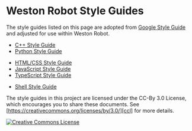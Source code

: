 # Weston Robot Style Guides

The style guides listed on this page are adopted from [Google Style Guide](https://google.github.io/styleguide/) and adjusted for use within Weston Robot.

<!-- Every major open-source project has its own style guide: a set of conventions
(sometimes arbitrary) about how to write code for that project. It is much
easier to understand a large codebase when all the code in it is in a consistent
style.  -->

<!-- “Style” covers a lot of ground, from “use camelCase for variable names” to
“never use global variables” to “never use exceptions.” This project
([google/styleguide](https://github.com/google/styleguide)) links to the style
guidelines we use for Google code. If you are modifying a project that
originated at Google, you may be pointed to this page to see the style guides
that apply to that project. -->


<!-- *   [AngularJS Style Guide][angular] -->
<!-- *   [Common Lisp Style Guide][cl] -->
*   [C++ Style Guide][cpp]
*   [Python Style Guide][py]
<!-- *   [C# Style Guide][csharp] -->
<!-- *   [Go Style Guide][go] -->
*   [HTML/CSS Style Guide][htmlcss]
*   [JavaScript Style Guide][js]
*   [TypeScript Style Guide][ts]
<!-- *   [Java Style Guide][java] -->
<!-- *   [Objective-C Style Guide][objc] -->
<!-- *   [R Style Guide][r] -->
*   [Shell Style Guide][sh]
<!-- *   [Swift Style Guide][swift] -->
<!-- *   [Vim script Style Guide][vim] -->

<!-- This project also contains [cpplint][cpplint], a tool to assist with style guide
compliance, and [google-c-style.el][emacs], an Emacs settings file for Google
style.

If your project requires that you create a new XML document format, the
[XML Document Format Style Guide][xml] may be helpful. In addition to actual
style rules, it also contains advice on designing your own vs. adapting an
existing format, on XML instance document formatting, and on elements vs.
attributes. -->

The style guides in this project are licensed under the CC-By 3.0 License, which
encourages you to share these documents. See
[https://creativecommons.org/licenses/by/3.0/][ccl] for more details.

<!-- The following Google style guide lives outside of this project:
[Effective Dart][dart]. -->

<a rel="license" href="https://creativecommons.org/licenses/by/3.0/"><img alt="Creative Commons License" style="border-width:0" src="https://i.creativecommons.org/l/by/3.0/88x31.png" /></a>

[cpp]: https://westonrobot-dev.github.io/styleguide/cppguide.html
[csharp]: https://westonrobot-dev.github.io/styleguide/csharp-style.html
[swift]: https://google.github.io/swift/
[objc]: objcguide.md
[go]: go/
[java]: https://westonrobot-dev.github.io/styleguide/javaguide.html
[py]: https://westonrobot-dev.github.io/styleguide/pyguide.html
[r]: https://westonrobot-dev.github.io/styleguide/Rguide.html
[sh]: https://westonrobot-dev.github.io/styleguide/shellguide.html
[htmlcss]: https://westonrobot-dev.github.io/styleguide/htmlcssguide.html
[js]: https://westonrobot-dev.github.io/styleguide/jsguide.html
[ts]: https://westonrobot-dev.github.io/styleguide/tsguide.html
[angular]: https://westonrobot-dev.github.io/styleguide/angularjs-google-style.html
[cl]: https://westonrobot-dev.github.io/styleguide/lispguide.xml
[vim]: https://westonrobot-dev.github.io/styleguide/vimscriptguide.xml
[cpplint]: https://github.com/google/styleguide/tree/gh-pages/cpplint
[emacs]: https://raw.githubusercontent.com/google/styleguide/gh-pages/google-c-style.el
[xml]: https://westonrobot-dev.github.io/styleguide/xmlstyle.html
[dart]: https://www.dartlang.org/guides/language/effective-dart
[ccl]: https://creativecommons.org/licenses/by/3.0/
